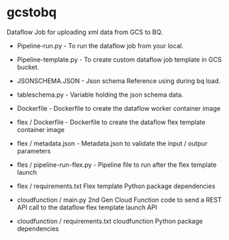 # gcstobq
Dataflow Job for uploading xml data from GCS to BQ.

* Pipeline-run.py -
To run the dataflow job from your local.

* Pipeline-template.py - 
To create custom dataflow job template in GCS bucket.

* JSONSCHEMA.JSON - 
Json schema Reference using during bq load.

* tableschema.py - 
Variable holding the json schema data.

* Dockerfile -
Dockerfile to create the dataflow worker container image

* flex / Dockerfile -
Dockerfile to create the dataflow flex template container image
  
* flex / metadata.json -
Metadata.json to validate the input / outpur parameters

* fles / pipeline-run-flex.py -
Pipeline file to run after the flex template launch

* flex / requirements.txt
Flex template Python package dependencies

* cloudfunction / main.py
2nd Gen Cloud Function code to send a REST API call to the dataflow flex template launch API

* cloudfunction / requirements.txt
cloudfunction Python package dependencies
